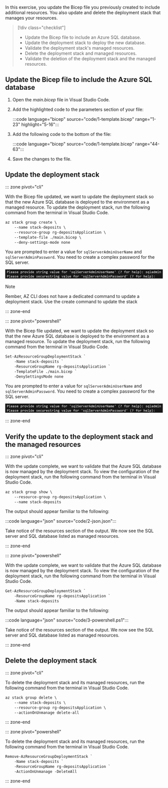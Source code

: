In this exercise, you update the Bicep file you previously created to include additional resources. You also update and delete the deployment stack that manages your resources.

> [!div class="checklist"]
>
> - Update the Bicep file to include an Azure SQL database.
> - Update the deployment stack to deploy the new database.
> - Validate the deployment stack's managed resources.
> - Delete the deployment stack and managed resources.
> - Validate the deletion of the deployment stack and the managed resources.

## Update the Bicep file to include the Azure SQL database

1. Open the _main.bicep_ file in Visual Studio Code.

1. Add the highlighted code to the parameters section of your file:

    :::code language="bicep" source="code/1-template.bicep" range="1-23" highlight="5-16":::

1. Add the following code to the bottom of the file:

    :::code language="bicep" source="code/1-template.bicep" range="44-63":::

1. Save the changes to the file.

## Update the deployment stack

::: zone pivot="cli"

With the Bicep file updated, we want to update the deployment stack so that the new Azure SQL database is deployed to the environment as a managed resource. To update the deployment stack, run the following command from the terminal in Visual Studio Code.

```azurecli
az stack group create \
    --name stack-deposits \
    --resource-group rg-depositsApplication \
    --template-file ./main.bicep \
    --deny-settings-mode none
```

You are prompted to enter a value for `sqlServerAdminUserName` and `sqlServerAdminPassword`. You need to create a complex password for the SQL server.

![a graphic representing an the command line prompting you to endter an administrator user name and password for the sql server](../media/sql-admin-username-password-cli.png)

> [!NOTE]
> Rember, AZ CLI does not have a dedicated command to update a deployment stack. Use the create command to update the stack

::: zone-end

::: zone pivot="powershell"

With the Bicep file updated, we want to update the deployment stack so that the new Azure SQL database is deployed to the environment as a managed resource. To update the deployment stack, run the following command from the terminal in Visual Studio Code.

```azurepowershell
Set-AzResourceGroupDeploymentStack `
    -Name stack-deposits `
    -ResourceGroupName rg-depositsApplication `
    -TemplateFile ./main.bicep `
    -DenySettingsMode none
```

You are prompted to enter a value for `sqlServerAdminUserName` and `sqlServerAdminPassword`. You need to create a complex password for the SQL server.

![a graphic representing an the command line prompting you to endter an administrator user name and password for the sql server](../media/sql-admin-username-password-cli.png)

::: zone-end

## Verify the update to the deployment stack and the managed resources

::: zone pivot="cli"

With the update complete, we want to validate that the Azure SQL database is now managed by the deployment stack. To view the configuration of the deployment stack, run the following command from the terminal in Visual Studio Code.

```azurecli
az stack group show \
    --resource-group rg-depositsApplication \
    --name stack-deposits
```

The output should appear familiar to the following:

:::code language="json" source="code/2-json.json":::

Take notice of the resources section of the output. We now see the SQL server and SQL database listed as managed resources.

::: zone-end

::: zone pivot="powershell"

With the update complete, we want to validate that the Azure SQL database is now managed by the deployment stack. To view the configuration of the deployment stack, run the following command from the terminal in Visual Studio Code.

```azurepowershell
Get-AzResourceGroupDeploymentStack `
    -ResourceGroupName rg-depositsApplication `
    -Name stack-deposits
```

The output should appear familiar to the following:

:::code language="json" source="code/3-powershell.ps1":::

Take notice of the resources section of the output. We now see the SQL server and SQL database listed as managed resources.

::: zone-end

## Delete the deployment stack

::: zone pivot="cli"

To delete the deployment stack and its managed resources, run the following command from the terminal in Visual Studio Code.

```azurecli
az stack group delete \
    --name stack-deposits \
    --resource-group rg-depositsApplication \
    --actionOnUnmanage delete-all
```

::: zone-end

::: zone pivot="powershell"

To delete the deployment stack and its managed resources, run the following command from the terminal in Visual Studio Code.

```azurepowershell
Remove-AzResourceGroupDeploymentStack `
    -Name stack-deposits `
    -ResourceGroupName rg-depositsApplication `
    -ActionOnUnmanage -DeleteAll
```

::: zone-end

